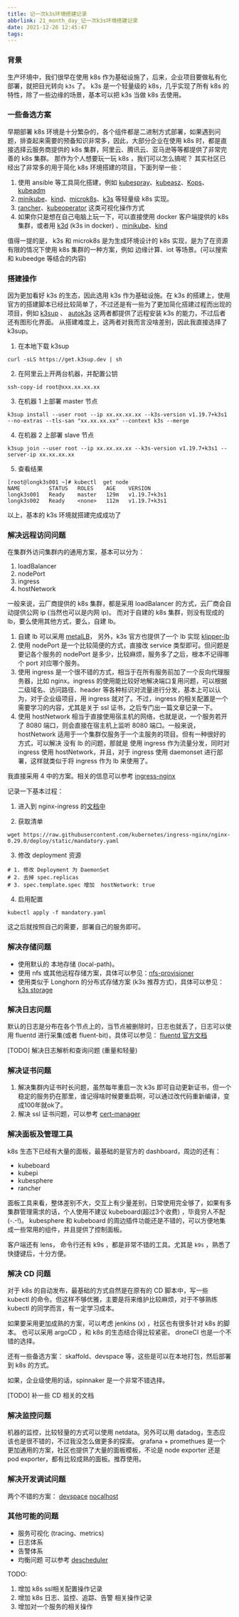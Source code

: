 ```yaml
---
title: 记一次k3s环境搭建记录
abbrlink: 21_month_day_记一次k3s环境搭建记录
date: 2021-12-26 12:45:47
tags:
---
```


### 背景

生产环境中，我们很早在使用 k8s 作为基础设施了，后来，企业项目要做私有化部署，就把目光转向 `k3s` 了。
k3s 是一个轻量级的 k8s，几乎实现了所有 k8s 的特性，除了一些边缘的场景，基本可以把 k3s 当做 k8s 去使用。

### 一些备选方案

早期部署 k8s 环境是十分繁杂的，各个组件都是二进制方式部署，如果遇到问题，排查起来需要的预备知识非常多，因此，大部分企业在使用 k8s 时，都是直接选择云服务商提供的 k8s 集群，阿里云、腾讯云、亚马逊等等都提供了非常完善的 k8s 集群。
那作为个人想要玩一玩 k8s ，我们可以怎么搞呢？ 其实社区已经出了非常多的用于简化 k8s 环境搭建的项目，下面列举一些：
1. 使用 ansible 等工具简化搭建，例如 [kubespray](https://github.com/kubernetes-sigs/kubespray)、[kubeasz](https://github.com/easzlab/kubeasz)、[Kops](https://github.com/kubernetes/kops)、[kubeadm](https://github.com/kubernetes/kubeadm)
3. [minikube](https://github.com/kubernetes/minikube)、[kind](https://github.com/kubernetes-sigs/kind)、[microk8s](https://github.com/ubuntu/microk8s)、[k3s](https://github.com/k3s-io/k3s) 等轻量级 k8s 实现。
4. [rancher](https://github.com/ubuntu/microk8s)、[kubeoperator](https://github.com/KubeOperator/KubeOperator) 这类可视化操作方式
5. 如果你只是想在自己电脑上玩一下，可以直接使用 docker 客户端提供的 k8s 集群，或者用 [k3d](https://github.com/rancher/k3d) (k3s in docker) 、[minikube](https://github.com/kubernetes/minikube)、[kind](https://github.com/kubernetes-sigs/kind)

值得一提的是， k3s 和 microk8s 是为生成环境设计的 k8s 实现，是为了在资源有限的情况下使用 k8s 集群的一种方案，例如 边缘计算、iot 等场景。(可以搜索和 kubeedge 等结合的内容)


### 搭建操作

因为更加看好 k3s 的生态，因此选用 k3s 作为基础设施。在 k3s 的搭建上，使用官方的搭建脚本已经比较简单了，不过还是有一些为了更加简化搭建过程而出现的项目，例如 [k3sup](https://github.com/alexellis/k3sup) 、 [autok3s](https://github.com/cnrancher/autok3s) 这两者都提供了远程安装 k3s 的能力，不过后者还有图形化界面。 从搭建难度上，这两者对我而言没啥差别，因此我直接选择了 k3sup。

1. 在本地下载 k3sup 

```shell
curl -sLS https://get.k3sup.dev | sh
```

2. 在阿里云上开两台机器，并配置公钥
```shell
ssh-copy-id root@xxx.xx.xx.xx
```

3. 在机器 1 上部署 master 节点
```shell
k3sup install --user root --ip xx.xx.xx.xx --k3s-version v1.19.7+k3s1  --no-extras --tls-san "xx.xx.xx.xx" --context k3s --merge
```

4. 在机器 2 上部署 slave 节点
```shell
k3sup join --user root --ip xx.xx.xx.xx --k3s-version v1.19.7+k3s1 --server-ip xx.xx.xx.xx
```

5. 查看结果
```shell
[root@longk3s001 ~]# kubectl  get node
NAME         STATUS   ROLES    AGE    VERSION
longk3s001   Ready    master   129m   v1.19.7+k3s1
longk3s002   Ready    <none>   112m   v1.19.7+k3s1
```

以上，基本的 k3s 环境就搭建完成成功了

### 解决远程访问问题

在集群外访问集群内的通用方案，基本可以分为： 

1. loadBalancer
2. nodePort
3. ingress
4. hostNetwork

一般来说，云厂商提供的 k8s 集群，都是采用 loadBalancer 的方式，云厂商会自动提供公网 ip (当然也可以是内网 ip)。 而对于自建的 k8s 集群，则没有现成的 lb，要么使用其他方式，要么，自建 lb。

1. 自建 lb 可以采用 [metalLB](https://github.com/metallb/metallb)， 另外，k3s 官方也提供了一个 lb 实现 [klipper-lb](https://github.com/k3s-io/klipper-lb)
2. 使用 nodePort 是一个比较简便的方式，直接改 service 类型即可。但问题是要记各个服务的 nodePort 是多少，比较麻烦，服务多了之后，根本不记得哪个 port 对应哪个服务。
3. 使用 ingress 是一个很不错的方式，相当于在所有服务前加了一个反向代理服务器，比如 nginx。ingress 的使用能比较好地解决端口复用问题，可以根据 二级域名、访问路径、header 等各种标识对流量进行分发，基本上可以认为，对于企业级项目，用 ingress 就对了。不过，ingress 的相关配置是一个需要学习的内容，尤其是关于 ssl 证书，之后专门出一篇文章记录一下。
4. 使用 hostNetwork 相当于直接使用宿主机的网络，也就是说，一个服务若开了 8080 端口，则会直接在宿主机上监听 8080 端口。一般来说，hostNetwork 适用于一个集群仅服务于一个主服务的项目。但有一种很好的方式，可以解决 没有 lb 的问题，那就是 使用 ingress 作为流量分发，同时对 ingress 使用 hostNetwork，并且，对于 ingress 使用 daemonset 进行部署，这样就类似于将 ingress 作为 lb 来使用了。

我直接采用 4 中的方案。相关的信息可以参考 [ingress-nginx](https://github.com/kubernetes/ingress-nginx/blob/nginx-0.29.0/docs/deploy/baremetal.md)

记录一下基本过程：
1. 进入到 nginx-ingress 的[文档中](https://github.com/kubernetes/ingress-nginx/blob/nginx-0.29.0/docs/deploy/index.md)

2. 获取清单
```shell
wget https://raw.githubusercontent.com/kubernetes/ingress-nginx/nginx-0.29.0/deploy/static/mandatory.yaml
```

3. 修改 deployment 资源
```shell
# 1. 修改 Deployment 为 DaemonSet
# 2. 去掉 spec.replicas
# 3. spec.template.spec 增加  hostNetwork: true
```

4. 启用配置
```shell
kubectl apply -f mandatory.yaml
```

这之后就按照自己的需要，部署自己的服务即可。

### 解决存储问题

- 使用默认的 本地存储 (local-path)。
- 使用 nfs 或其他远程存储方案，具体可以参见：[nfs-provisioner](https://github.com/kubernetes-sigs/nfs-subdir-external-provisioner)
- 使用类似于 Longhorn 的分布式存储方案 (k3s 推荐方式)，具体可以参见：[k3s storage](https://rancher.com/docs/k3s/latest/en/storage/)
 


### 解决日志问题

默认的日志是分布在各个节点上的，当节点被删除时，日志也就丢了，日志可以使用 fluentd 进行采集(或者 fluent-bit)，具体可以参见： [fluentd 官方文档](https://docs.fluentd.org/)

[TODO] 解决日志解析和查询问题 (重量和轻量)


### 解决证书问题
1. 解决集群内证书时长问题，虽然每年重启一次 k3s 即可自动更新证书，但一个稳定的服务扔在那里，谁记得啥时候要重启啊，可以通过改代码重新编译，变成100年就ok了。
2. 解决 ssl 证书问题，可以参考 [cert-manager](https://cert-manager.io/docs/)


### 解决面板及管理工具

k8s 生态下已经有大量的面板，最基础的是官方的 dashboard，周边的还有：
- kubeboard
- kubepi
- kubesphere
- rancher

面板工具来看，整体差别不大，交互上有少量差别，日常使用完全够了，如果有多集群管理需求的话，个人使用不建议 kubeboard(超过3个收费) ，毕竟穷人不配(-.-!)。 kubesphere 和 kubeboard 的周边插件功能还是不错的，可以方便地集成一些常用的组件，并且提供了控制面板。

客户端还有 lens， 命令行还有 k9s ，都是非常不错的工具。尤其是 `k9s` ，熟悉了快捷键后，十分方便。


### 解决 CD 问题

对于 k8s 的自动发布，最基础的方式自然是在原有的 CD 脚本中，写一些 kubectl 的命令。但这样不够优雅，主要是将来维护比较麻烦，对于不够熟练 kubectl 的同学而言，有一定学习成本。

如果要采用更加成熟的方案，可以考虑 jenkins (x) ，社区也有很多针对 k8s 的脚本。 也可以采用 argoCD ，和 k8s 的生态结合得比较紧密。 droneCI 也是一个不错的选择。

还有一些备选方案： skaffold、devspace 等，这些是可以在本地打包，然后部署到 k8s 的方式。

如果，企业级使用的话，spinnaker 是一个非常不错选择。

[TODO] 补一些 CD 相关的文档


### 解决监控问题

机器的监控，比较轻量的方式可以使用 netdata。另外可以用 datadog，生态应该也是很不错的，不过我没怎么做更多的探索。
grafana + promethues 是一个更加通用的方案，社区也提供了大量的面板模板，不论是 node exporter 还是 pod exporter，都有比较成熟的面板。推荐使用。 


### 解决开发调试问题

两个不错的方案：
[devspace](https://devspace.sh/cli/docs/introduction)
[nocalhost](https://nocalhost.dev/docs/quick-start/)

### 其他可能的问题
- 服务可视化 (tracing、metrics)
- 日志体系
- 告警体系
- 均衡问题 可以参考 [descheduler](https://github.com/kubernetes-sigs/descheduler)


TODO:
1. 增加 k8s ssl相关配置操作记录
2. 增加 k8s 日志、监控、追踪、告警 相关操作记录
3. 增加对一个服务的相关操作
